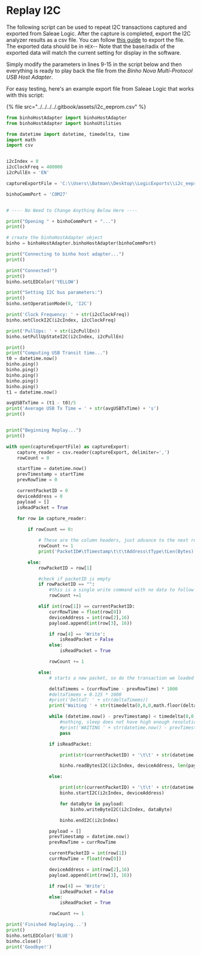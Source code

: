 # Replay I2C

The following script can be used to repeat I2C transactions captured and exported from Saleae Logic. After the capture is completed, export the I2C analyzer results as a csv file. You can follow [this guide](https://support.saleae.com/user-guide/using-logic/saving-loading-and-exporting-data#exporting-analyzer-results) to export the file. The exported data should be in `HEX`-- Note that the base/radix of the exported data will match the current setting for display in the software.

Simply modify the parameters in lines 9-15 in the script below and then everything is ready to play back the file from the _Binho Nova Multi-Protocol USB Host Adapter_.

For easy testing, here's an example export file from Saleae Logic that works with this script:

{% file src="../../../../.gitbook/assets/i2c\_eeprom.csv" %}

```python
from binhoHostAdapter import binhoHostAdapter
from binhoHostAdapter import binhoUtilities

from datetime import datetime, timedelta, time
import math
import csv


i2cIndex = 0
i2cClockFreq = 400000
i2cPullEn = 'EN'

captureExportFile = 'C:\\Users\\Batman\\Desktop\\LogicExports\\i2c_eeprom.csv'

binhoCommPort = 'COM27'


# ---- No Need to Change Anything Below Here ----

print("Opening " + binhoCommPort + "...")
print()

# create the binhoHostAdapter object
binho = binhoHostAdapter.binhoHostAdapter(binhoCommPort)

print("Connecting to binho host adapter...")
print()

print("Connected!")
print()
binho.setLEDColor('YELLOW')

print("Setting I2C bus parameters:")
print()
binho.setOperationMode(0, 'I2C')

print('Clock Frequency: ' + str(i2cClockFreq))
binho.setClockI2C(i2cIndex, i2cClockFreq)

print('PullUps: ' + str(i2cPullEn))
binho.setPullUpStateI2C(i2cIndex, i2cPullEn)

print()
print("Computing USB Transit time...")
t0 = datetime.now()
binho.ping()
binho.ping()
binho.ping()
binho.ping()
binho.ping()
t1 = datetime.now()

avgUSBTxTime = (t1 - t0)/5
print('Average USB Tx Time = ' + str(avgUSBTxTime) + 's')
print()


print("Beginning Replay...")
print()

with open(captureExportFile) as captureExport:
	capture_reader = csv.reader(captureExport, delimiter=',')
	rowCount = 0

	startTime = datetime.now()
	prevTimestamp = startTime
	prevRowTime = 0

	currentPacketID = 0
	deviceAddress = 0
	payload = []
	isReadPacket = True
	
	for row in capture_reader:

		if rowCount == 0:

			# These are the column headers, just advance to the next row
			rowCount += 1
			print('PacketID#\tTimestamp\t\t\tAddress\tType\tLen(Bytes)')

		else:
			rowPacketID = row[1]

			#check if packetID is empty
			if rowPacketID == "":
				#this is a single write command with no data to follow it, skip it
				rowCount +=1

			elif int(row[1]) == currentPacketID:
				currRowTime = float(row[0])
				deviceAddress = int(row[2],16)
				payload.append(int(row[3], 16))

				if row[4] == 'Write':
					isReadPacket = False
				else:
					isReadPacket = True

				rowCount += 1

			else:
				# starts a new packet, so do the transaction we loaded

				deltaTimems = (currRowTime - prevRowTime) * 1000
				#deltaTimems = 0.125 * 1000
				#print('DeltaT: ' + str(deltaTimems))
				print('Waiting ' + str(timedelta(0,0,0,math.floor(deltaTimems))) + ' until next packet transmission', end='\r')

				while (datetime.now() - prevTimestamp) < timedelta(0,0,0,math.floor(deltaTimems)):
					#nothing, sleep does not have high enough resolution
					#print('WAITING ' + str(datetime.now() - prevTimestamp))
					pass

				if isReadPacket:

					print(str(currentPacketID) + '\t\t' + str(datetime.now()) + '\t' +  format(deviceAddress, '#02x') + '\tREAD\t' + str(len(payload)))

					binho.readBytesI2C(i2cIndex, deviceAddress, len(payload))

				else:

					print(str(currentPacketID) + '\t\t' + str(datetime.now()) + '\t' + format(deviceAddress, '#02x') + '\tWRITE\t' + str(len(payload)))
					binho.startI2C(i2cIndex, deviceAddress)

					for dataByte in payload:
						binho.writeByteI2C(i2cIndex, dataByte)

					binho.endI2C(i2cIndex)

				payload = []
				prevTimestamp = datetime.now()
				prevRowTime = currRowTime

				currentPacketID = int(row[1])
				currRowTime = float(row[0])

				deviceAddress = int(row[2],16)
				payload.append(int(row[3], 16))

				if row[4] == 'Write':
					isReadPacket = False
				else:
					isReadPacket = True

				rowCount += 1

print('Finished Replaying...')
print()
binho.setLEDColor('BLUE')
binho.close()
print('Goodbye!')
```

